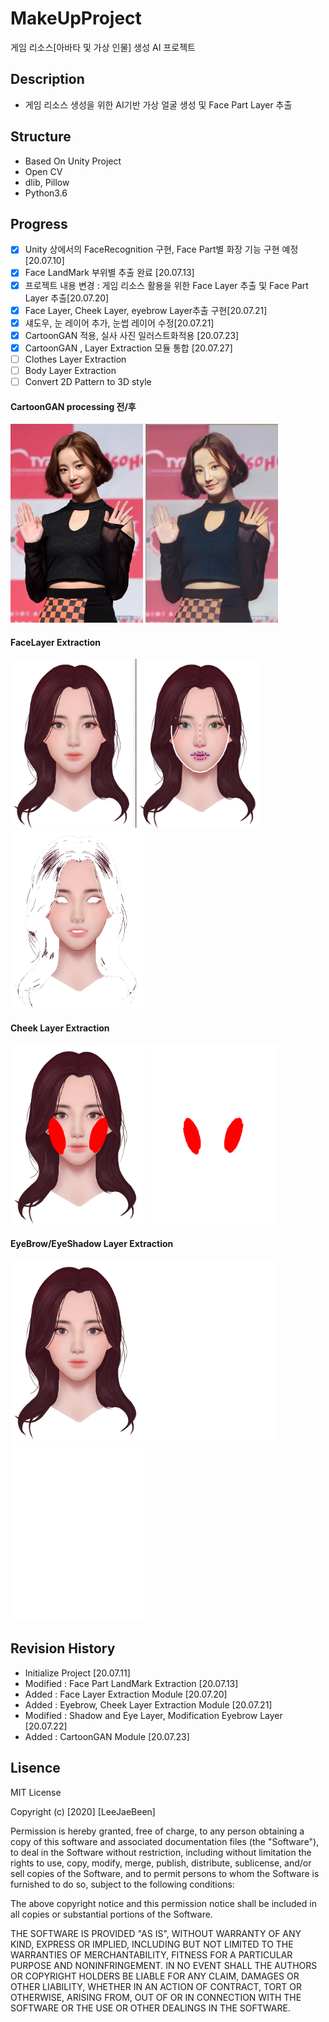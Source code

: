 # MakeUpProject
게임 리소스[아바타 및 가상 인물] 생성 AI 프로젝트

## Description
- 게임 리소스 생성을 위한 AI기반 가상 얼굴 생성 및 Face Part Layer 추출

## Structure
- Based On Unity Project
- Open CV 
- dlib, Pillow
- Python3.6


## Progress
- [X] Unity 상에서의 FaceRecognition 구현, Face Part별 화장 기능 구현 예정 [20.07.10]
- [X] Face LandMark 부위별 추출 완료 [20.07.13]
- [X] 프로젝트 내용 변경 : 게임 리소스 활용을 위한 Face Layer 추출 및 Face Part Layer 추출[20.07.20]
- [X] Face Layer, Cheek Layer, eyebrow Layer추출 구현[20.07.21]
- [X] 섀도우, 눈 레이어 추가, 눈썹 레이어 수정[20.07.21]
- [X] CartoonGAN 적용, 실사 사진 일러스트화적용 [20.07.23]
- [X] CartoonGAN , Layer Extraction 모듈 통합 [20.07.27]
- [ ] Clothes Layer Extraction
- [ ] Body Layer Extraction
- [ ] Convert 2D Pattern to 3D style
#### CartoonGAN processing 전/후
 <img src= "./Resources/21.jpg" width="212px"> <img src= "./Resources/20.jpg" width="212px">

#### FaceLayer Extraction
 <img src= "./Resources/5.png" width="400px"> <img src= "./Resources/6.png" width="212px">

#### Cheek Layer Extraction
 <img src= "./Resources/cheek_colored2.0.png" width="212px"> <img src= "./Resources/CheekLayer.png" width="212px">  

#### EyeBrow/EyeShadow Layer Extraction
  <img src= "./Resources/TestPic.PNG" width="212px"><img src= "./Resources/eyebrow2.0.png" width="212px"> <img src= "./Resources/eyeshadow2.0.png" width="212px">


## Revision History
- Initialize Project [20.07.11]
- Modified : Face Part LandMark Extraction  [20.07.13]
- Added : Face Layer Extraction Module [20.07.20]
- Added : Eyebrow, Cheek Layer Extraction Module [20.07.21]
- Modified : Shadow and Eye Layer, Modification Eyebrow Layer [20.07.22]
- Added : CartoonGAN Module [20.07.23]


## Lisence
MIT License

Copyright (c) [2020] [LeeJaeBeen]

Permission is hereby granted, free of charge, to any person obtaining a copy
of this software and associated documentation files (the "Software"), to deal
in the Software without restriction, including without limitation the rights
to use, copy, modify, merge, publish, distribute, sublicense, and/or sell
copies of the Software, and to permit persons to whom the Software is
furnished to do so, subject to the following conditions:

The above copyright notice and this permission notice shall be included in all
copies or substantial portions of the Software.

THE SOFTWARE IS PROVIDED "AS IS", WITHOUT WARRANTY OF ANY KIND, EXPRESS OR
IMPLIED, INCLUDING BUT NOT LIMITED TO THE WARRANTIES OF MERCHANTABILITY,
FITNESS FOR A PARTICULAR PURPOSE AND NONINFRINGEMENT. IN NO EVENT SHALL THE
AUTHORS OR COPYRIGHT HOLDERS BE LIABLE FOR ANY CLAIM, DAMAGES OR OTHER
LIABILITY, WHETHER IN AN ACTION OF CONTRACT, TORT OR OTHERWISE, ARISING FROM,
OUT OF OR IN CONNECTION WITH THE SOFTWARE OR THE USE OR OTHER DEALINGS IN THE
SOFTWARE.
